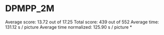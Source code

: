 # DPMPP_2M

Average score:	13.72	out of 17.25
Total score:	439	out of 552
Average time: 	131.12	s / picture
Average time normalized:	125.90	s / picture *